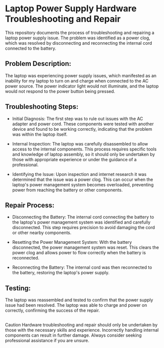 # Laptop Power Supply Hardware Troubleshooting and Repair
This repository documents the process of troubleshooting and repairing a laptop power supply issue. The problem was identified as a power clog, which was resolved by disconnecting and reconnecting the internal cord connected to the battery.

<h2> Problem Description: </h2>
The laptop was experiencing power supply issues, which manifested as an inability for my laptop to turn on and charge when connected to the AC power source. The power indicator light would not illuminate, and the laptop would not respond to the power button being pressed.

<h2> Troubleshooting Steps: </h2> 

- Initial Diagnosis: The first step was to rule out issues with the AC adapter and power cord. These components were tested with another device and found to be working correctly, indicating that the problem was within the laptop itself.

- Internal Inspection: The laptop was carefully disassembled to allow access to the internal components. This process requires specific tools and knowledge of laptop assembly, so it should only be undertaken by those with appropriate experience or under the guidance of a professional.

- Identifying the Issue: Upon inspection and internet research it was determined that the issue was a power clog. This can occur when the laptop's power management system becomes overloaded, preventing power from reaching the battery or other components.

<h2> Repair Process: </h2> 

- Disconnecting the Battery: The internal cord connecting the battery to the laptop's power management system was identified and carefully disconnected. This step requires precision to avoid damaging the cord or other nearby components.

- Resetting the Power Management System: With the battery disconnected, the power management system was reset. This clears the power clog and allows power to flow correctly when the battery is reconnected.

- Reconnecting the Battery: The internal cord was then reconnected to the battery, restoring the laptop's power supply.

<h2> Testing: </h2> 

The laptop was reassembled and tested to confirm that the power supply issue had been resolved. The laptop was able to charge and power on correctly, confirming the success of the repair.

<h2>  </h2> Caution
Hardware troubleshooting and repair should only be undertaken by those with the necessary skills and experience. Incorrectly handling internal components can result in further damage. Always consider seeking professional assistance if you are unsure.
